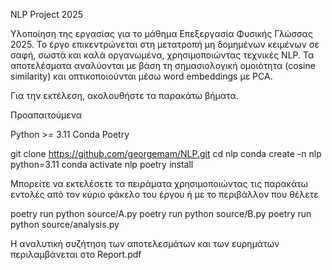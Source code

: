 NLP Project 2025

Υλοποίηση της εργασίας για το μάθημα Επεξεργασία Φυσικής Γλώσσας 2025. Το έργο επικεντρώνεται στη μετατροπή μη δομημένων κειμένων σε σαφή, σωστά και καλά οργανωμένα, χρησιμοποιώντας τεχνικές NLP. Τα αποτελέσματα αναλύονται με βάση τη σημασιολογική ομοιότητα (cosine similarity) και οπτικοποιούνται μέσω word embeddings με PCA.

Για την εκτέλεση, ακολουθήστε τα παρακάτω βήματα.

Προαπαιτούμενα

Python >= 3.11
Conda
Poetry

git clone https://github.com/georgemam/NLP.git
cd nlp
conda create -n nlp python=3.11
conda activate nlp
poetry install


Μπορείτε να εκτελέσετε τα πειράματα χρησιμοποιώντας τις παρακάτω εντολές από τον κύριο φάκελο του έργου ή με το περιβάλλον που θέλετε

poetry run python source/A.py
poetry run python source/B.py
poetry run python source/analysis.py

Η αναλυτική συζήτηση των αποτελεσμάτων και των ευρημάτων περιλαμβάνεται στο Report.pdf
